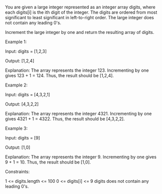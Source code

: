 You are given a large integer represented as an integer array digits, where each digits[i] is the ith digit of the integer. The digits are ordered from most significant to least significant in left-to-right order. The large integer does not contain any leading 0's.

Increment the large integer by one and return the resulting array of digits.

 

Example 1:

Input: digits = [1,2,3]

Output: [1,2,4]

Explanation: The array represents the integer 123.
Incrementing by one gives 123 + 1 = 124.
Thus, the result should be [1,2,4].

Example 2:

Input: digits = [4,3,2,1]

Output: [4,3,2,2]

Explanation: The array represents the integer 4321.
Incrementing by one gives 4321 + 1 = 4322.
Thus, the result should be [4,3,2,2].

Example 3:

Input: digits = [9]

Output: [1,0]

Explanation: The array represents the integer 9.
Incrementing by one gives 9 + 1 = 10.
Thus, the result should be [1,0].
 

Constraints:

1 <= digits.length <= 100
0 <= digits[i] <= 9
digits does not contain any leading 0's.